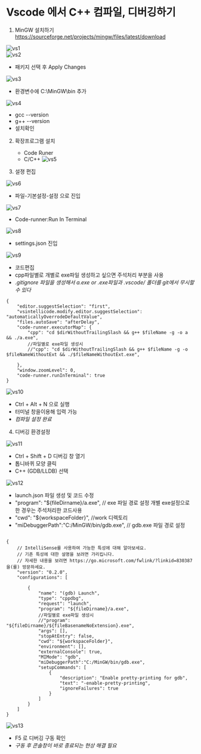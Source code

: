 # Vscode 에서 C++ 컴파일, 디버깅하기

1. MinGW 설치하기
https://sourceforge.net/projects/mingw/files/latest/download  


![vs1](./img/vs1.png)     
![vs2](./img/vs2.png)     

- 패키지 선택 후 Apply Changes

![vs3](./img/vs3.png)     

- 환경변수에 C:\MinGW\bin 추가

![vs4](./img/vs4.png)     


- gcc --version
- g++ --version
- 설치확인

2. 확장프로그램 설치
    - Code Runer
    - C/C++
![vs5](./img/vs5.png)     

3. 설졍 편집

![vs6](./img/vs6.png)     

- 파일-기본설정-설정 으로 진입

![vs7](./img/vs7.png)

- Code-runner:Run In Terminal     

![vs8](./img/vs8.png)

- settings.json 진입

![vs9](./img/vs9.png)

- 코드편집
- cpp파일별로 개별로 exe파일 생성하고 싶으면 주석처리 부분을 사용
- *.gitignore 파일을 생성해서 a.exe or .exe파일과 .vscode/ 폴더를 git에서 무시할수 있다*
~~~
{
    "editor.suggestSelection": "first",
    "vsintellicode.modify.editor.suggestSelection": "automaticallyOverrodeDefaultValue",
    "files.autoSave": "afterDelay",
    "code-runner.executorMap": {
        "cpp": "cd $dirWithoutTrailingSlash && g++ $fileName -g -o a && ./a.exe",
        //파일별로 exe파일 생성시
        //"cpp": "cd $dirWithoutTrailingSlash && g++ $fileName -g -o $fileNameWithoutExt && ./$fileNameWithoutExt.exe",

    },
    "window.zoomLevel": 0,
    "code-runner.runInTerminal": true
}
~~~

![vs10](./img/vs10.png)

- Ctrl + Alt + N 으로 실행
- 터미널 창을이용해 입력 가능
- *컴파일 설정 완료*

4. 디버깅 환경설정

![vs11](./img/vs11.png)

- Ctrl + Shift + D 디버깅 창 열기
- 톱니바퀴 모양 클릭
- C++ (GDB/LLDB) 선택

![vs12](./img/vs12.png)

- launch.json 파일 생성 및 코드 수정
- "program": "${fileDirname}/a.exe", // exe 파일 경로 설정 개별 exe설정으로 한 경우는 주석처리한 코드사용
- "cwd": "${workspaceFolder}", //work 디렉토리
- "miDebuggerPath":"C:/MinGW/bin/gdb.exe", // gdb.exe 파일 경로 설정

~~~

{
    // IntelliSense를 사용하여 가능한 특성에 대해 알아보세요.
    // 기존 특성에 대한 설명을 보려면 가리킵니다.
    // 자세한 내용을 보려면 https://go.microsoft.com/fwlink/?linkid=830387을(를) 방문하세요.
    "version": "0.2.0",
    "configurations": [
        
        {
            "name": "(gdb) Launch",
            "type": "cppdbg",
            "request": "launch",
            "program": "${fileDirname}/a.exe",
            //파일별로 exe파일 생성시
            //"program": "${fileDirname}/${fileBasenameNoExtension}.exe",
            "args": [],
            "stopAtEntry": false,
            "cwd": "${workspaceFolder}",
            "environment": [],
            "externalConsole": true,
            "MIMode": "gdb",
            "miDebuggerPath":"C:/MinGW/bin/gdb.exe",
            "setupCommands": [
                {
                    "description": "Enable pretty-printing for gdb",
                    "text": "-enable-pretty-printing",
                    "ignoreFailures": true
                }
            ]
        }
    ]
}
~~~

![vs13](./img/vs13.png)

- F5 로 디버깅 구동 확인
- *구동 후 콘솔창이 바로 종료되는 현상 해결 필요*
